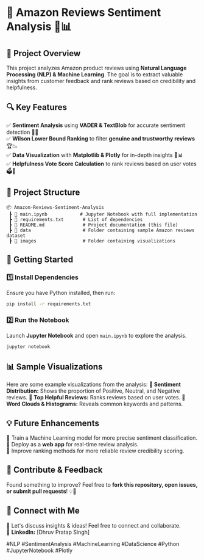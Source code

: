 # 🚀 Amazon Reviews Sentiment Analysis 🛒📊

## 📌 Project Overview
This project analyzes Amazon product reviews using **Natural Language Processing (NLP) & Machine Learning**. The goal is to extract valuable insights from customer feedback and rank reviews based on credibility and helpfulness.

## 🔍 Key Features
✅ **Sentiment Analysis** using **VADER & TextBlob** for accurate sentiment detection 🤖📖  
✅ **Wilson Lower Bound Ranking** to filter **genuine and trustworthy reviews** 🏆📉  
✅ **Data Visualization** with **Matplotlib & Plotly** for in-depth insights 🎨📊  
✅ **Helpfulness Vote Score Calculation** to rank reviews based on user votes 🗳️🔢  

## 📂 Project Structure
```
📦 Amazon-Reviews-Sentiment-Analysis
 ┣ 📜 main.ipynb            # Jupyter Notebook with full implementation
 ┣ 📜 requirements.txt       # List of dependencies
 ┣ 📜 README.md              # Project documentation (this file)
 ┣ 📂 data                   # Folder containing sample Amazon reviews dataset
 ┣ 📂 images                 # Folder containing visualizations
```

## 🚀 Getting Started
### 1️⃣ Install Dependencies
Ensure you have Python installed, then run:
```bash
pip install -r requirements.txt
```

### 2️⃣ Run the Notebook
Launch **Jupyter Notebook** and open `main.ipynb` to explore the analysis.
```bash
jupyter notebook
```

## 📊 Sample Visualizations
Here are some example visualizations from the analysis:
📌 **Sentiment Distribution:** Shows the proportion of Positive, Neutral, and Negative reviews.
📌 **Top Helpful Reviews:** Ranks reviews based on user votes.
📌 **Word Clouds & Histograms:** Reveals common keywords and patterns.

## 💡 Future Enhancements
🔹 Train a Machine Learning model for more precise sentiment classification.  
🔹 Deploy as a **web app** for real-time review analysis.  
🔹 Improve ranking methods for more reliable review credibility scoring.  

## 📢 Contribute & Feedback
Found something to improve? Feel free to **fork this repository, open issues, or submit pull requests**! 💡🚀

## 📌 Connect with Me
💬 Let's discuss insights & ideas! Feel free to connect and collaborate.  
🔗 **LinkedIn:** [Dhruv Pratap Singh]    

#NLP #SentimentAnalysis #MachineLearning #DataScience #Python #JupyterNotebook #Plotly

